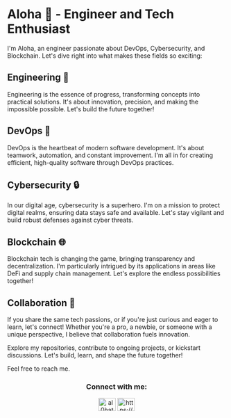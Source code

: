 # Aloha 👋 - Engineer and Tech Enthusiast

I'm Aloha, an engineer passionate about DevOps, Cybersecurity, and Blockchain. Let's dive right into what makes these fields so exciting:

## Engineering 🚀

Engineering is the essence of progress, transforming concepts into practical solutions. It's about innovation, precision, and making the impossible possible. Let's build the future together!

## DevOps 🔄

DevOps is the heartbeat of modern software development. It's about teamwork, automation, and constant improvement. I'm all in for creating efficient, high-quality software through DevOps practices.

## Cybersecurity 🔒

In our digital age, cybersecurity is a superhero. I'm on a mission to protect digital realms, ensuring data stays safe and available. Let's stay vigilant and build robust defenses against cyber threats.

## Blockchain 🌐

Blockchain tech is changing the game, bringing transparency and decentralization. I'm particularly intrigued by its applications in areas like DeFi and supply chain management. Let's explore the endless possibilities together!

## Collaboration 🤝

If you share the same tech passions, or if you're just curious and eager to learn, let's connect! Whether you're a pro, a newbie, or someone with a unique perspective, I believe that collaboration fuels innovation.

Explore my repositories, contribute to ongoing projects, or kickstart discussions. Let's build, learn, and shape the future together!

Feel free to reach me.

<h3 align="center">Connect with me:</h3>
<p align="center">
<a href="https://twitter.com/al0hatech" target="blank"><img align="center" src="https://raw.githubusercontent.com/rahuldkjain/github-profile-readme-generator/master/src/images/icons/Social/twitter.svg" alt="al0hatech" height="30" width="40" /></a>
<a href="https://linkedin.com/in/https://www.linkedin.com/in/oleksii-bichuk-a2698613b/" target="blank"><img align="center" src="https://raw.githubusercontent.com/rahuldkjain/github-profile-readme-generator/master/src/images/icons/Social/linked-in-alt.svg" alt="https://www.linkedin.com/in/oleksii-bichuk-a2698613b/" height="30" width="40" /></a>
</p>

